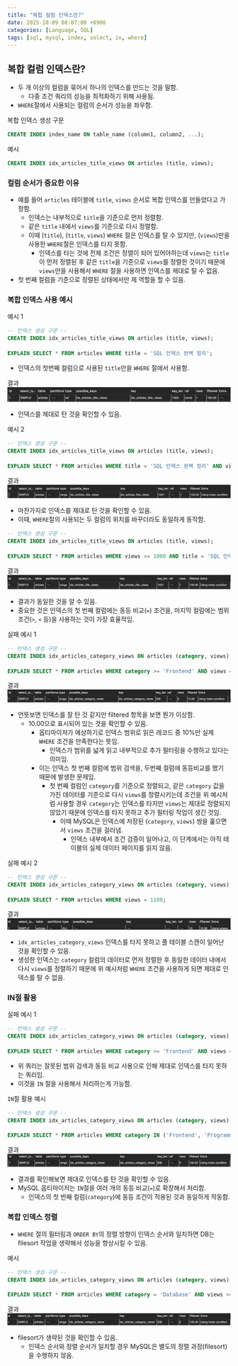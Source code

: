 ```yaml
---
title: "복합 컬럼 인덱스란?"
date: 2025-10-09 08:07:00 +0900
categories: [Language, SQL]
tags: [sql, mysql, index, select, in, where]
---
```


## **복합 컬럼 인덱스란?**
- 두 개 이상의 컬럼을 묶어서 하나의 인덱스를 만드는 것을 말함.
  - 다중 조건 쿼리의 성능을 최적화하기 위해 사용됨.
- `WHERE`절에서 사용되는 컬럼의 순서가 성능을 좌우함.

복합 인덱스 생성 구문
```sql
CREATE INDEX index_name ON table_name (column1, column2, ...);
```

예시
```sql
CREATE INDEX idx_articles_title_views ON articles (title, views);
```

### **컬럼 순서가 중요한 이유**
- 예를 들어 `articles` 테이블에 `title`, `views` 순서로 복합 인덱스를 만들었다고 가정함.
    - 인덱스는 내부적으로 `title`을 기준으로 먼저 정렬함.
    - 같은 `title` 내에서 `views`를 기준으로 다시 정렬함.
    - 이때 (`title`), (`title`, `views`) `WHERE` 절은 인덱스를 탈 수 있지만, (`views`)만을 사용한 `WHERE`절은 인덱스를 타지 못함.
        - 인덱스를 타는 것에 전제 조건은 정렬이 되어 있어야하는데 `views`는 `title`이 먼저 정렬된 후 같은 `title`을 기준으로 `views`를 정렬한 것이기 때문에 `views`만을 사용해서 `WHERE` 절을 사용하면 인덱스를 제대로 탈 수 없음.
- 첫 번째 컬럼을 기준으로 정렬된 상태에서만 제 역할을 할 수 있음.


### **복합 인덱스 사용 예시**
예시 1
```sql
-- 인덱스 생성 구문 --
CREATE INDEX idx_articles_title_views ON articles (title, views);

EXPLAIN SELECT * FROM articles WHERE title = 'SQL 인덱스 완벽 정리';
```

- 인덱스의 첫번째 컬럼으로 사용된 `title`만을 `WHERE` 절에서 사용함.

결과
![result](/assets/img/multiplecolumnindextitlecheck.png)

- 인덱스를 제대로 탄 것을 확인할 수 있음.

예시 2
```sql
-- 인덱스 생성 구문 --
CREATE INDEX idx_articles_title_views ON articles (title, views);

EXPLAIN SELECT * FROM articles WHERE title = 'SQL 인덱스 완벽 정리' AND views >= 1000;
```

결과
![result](/assets/img/multiplecolumnindextitleviewscheck.png)

- 마찬가지로 인덱스를 제대로 탄 것을 확인할 수 있음.
- 이때, `WHERE`절의 사용되는 두 컬럼의 위치를 바꾸더라도 동일하게 동작함.

```sql
-- 인덱스 생성 구문 --
CREATE INDEX idx_articles_title_views ON articles (title, views);

EXPLAIN SELECT * FROM articles WHERE views >= 1000 AND title = 'SQL 인덱스 완벽 정리';
```

결과
![result](/assets/img/multiplecolumntitleviewscheck2.png)

- 결과가 동일한 것을 알 수 있음.
- 중요한 것은 인덱스의 첫 번째 컬럼에는 동등 비교(`=`) 조건을, 마지막 컬럼에는 범위 조건(`>`, `<` 등)을 사용하는 것이 가장 효율적임.

실패 예시 1
```sql
-- 인덱스 생성 구문 --
CREATE INDEX idx_articles_category_views ON articles (category, views);

EXPLAIN SELECT * FROM articles WHERE category >= 'Frontend' AND views = 1100;
```

결과
![result](/assets/img/multiplecolumnindexfail1.png)

- 언뜻보면 인덱스를 잘 탄 것 같지만 filtered 항목을 보면 뭔가 이상함.
  - 10.00으로 표시되어 있는 것을 확인할 수 있음.
    - 옵티마이저가 예상하기로 인덱스 범위로 읽은 레코드 중 10%만 실제 `WHERE` 조건을 만족한다는 뜻임.
      - 인덱스가 범위를 넓게 읽고 내부적으로 추가 필터링을 수행하고 있다는 의미임.
    - 이는 인덱스 첫 번째 컬럼에 범위 검색을, 두번째 컬럼에 동등비교를 했기 때문에 발생한 문제임.
      - 첫 번째 컬럼인 `category`를 기준으로 정렬되고, 같은 `category` 값을 가진 데이터를 기준으로 다시 `views`를 정렬시키는데 조건을 위 예시처럼 사용할 경우 `category`는 인덱스를 타지만 `views`는 제대로 정렬되지 않았기 때문에 인덱스를 타지 못하고 추가 필터링 작업이 생긴 것임.
        - 이때 MySQL은 인덱스에 저장된 (`category`, `views`) 쌍을 훑으면서 `views` 조건을 걸러냄.
          - 인덱스 내부에서 조건 검증이 일어나고, 이 단계에서는 아직 테이블의 실제 데이터 페이지를 읽지 않음.

실패 예시 2
```sql
-- 인덱스 생성 구문 --
CREATE INDEX idx_articles_category_views ON articles (category, views);

EXPLAIN SELECT * FROM articles WHERE views = 1100;
```

결과
![result](/assets/img/multiplecolumnindexfail2.png)

- `idx_articles_category_views` 인덱스를 타지 못하고 풀 테이블 스캔이 일어난 것을 확인할 수 있음.
- 생성한 인덱스는 `category` 컬럼의 데이터로 먼저 정렬한 후 동일한 데이터 내에서 다시 `views`를 정렬하기 때문에 위 예시처럼 `WHERE` 조건을 사용하게 되면 제대로 인덱스를 탈 수 없음.

### **IN절 활용**
실패 예시 1
```sql
-- 인덱스 생성 구문 --
CREATE INDEX idx_articles_category_views ON articles (category, views);

EXPLAIN SELECT * FROM articles WHERE category >= 'Frontend' AND views = 1100;
```

- 위 쿼리는 잘못된 범위 검색과 동등 비교 사용으로 인해 제대로 인덱스를 타지 못하는 쿼리임.
- 이것을 `IN` 절을 사용해서 처리하는게 가능함.

`IN`절 활용 예시
```sql
-- 인덱스 생성 구문 --
CREATE INDEX idx_articles_category_views ON articles (category, views);

EXPLAIN SELECT * FROM articles WHERE category IN ('Frontend', 'Programming') AND views = 1100;
```

결과
![result](/assets/img/multiplecolumnindexinuse.png)

- 결과를 확인해보면 제대로 인덱스를 탄 것을 확인할 수 있음.
- MySQL 옵티마이저는 `IN`절을 여러 개의 동등 비교(`=`)로 확장해서 처리함.
  - 인덱스의 첫 번째 컬럼(`category`)에 동등 조건이 적용된 것과 동일하게 작동함.

### **복합 인덱스 정렬**
- `WHERE` 절의 필터링과 `ORDER BY`의 정렬 방향이 인덱스 순서와 일치하면 DB는 filesort 작업을 생략해서 성능을 향상시킬 수 있음.

예시
```sql
-- 인덱스 생성 구문 --
CREATE INDEX idx_articles_category_views ON articles (category, views);

EXPLAIN SELECT * FROM articles WHERE category = 'Database' AND views >= 500 ORDER BY views;
```

결과
![result](/assets/img/multiplecolumnindexorderbycheck.png)

- filesort가 생략된 것을 확인할 수 있음.
  - 인덱스 순서와 정렬 순서가 일치할 경우 MySQL은 별도의 정렬 과정(filesort)을 수행하지 않음.